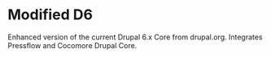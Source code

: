 Modified D6
=

Enhanced version of the current Drupal 6.x Core from drupal.org.
Integrates Pressflow and Cocomore Drupal Core.
